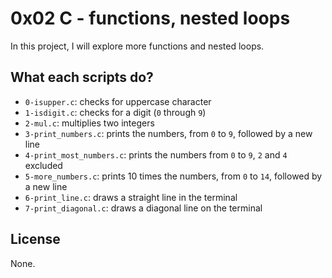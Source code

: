 # 0x02 C - functions, nested loops

In this project, I will explore more functions and nested loops.

## What each scripts do?

* `0-isupper.c`: checks for uppercase character
* `1-isdigit.c`: checks for a digit (`0` through `9`)
* `2-mul.c`: multiplies two integers
* `3-print_numbers.c`: prints the numbers, from `0` to `9`, followed by a new line
* `4-print_most_numbers.c`: prints the numbers from `0` to `9`, `2` and `4` excluded
* `5-more_numbers.c`: prints 10 times the numbers, from `0` to `14`, followed by a new line
* `6-print_line.c`: draws a straight line in the terminal
* `7-print_diagonal.c`: draws a diagonal line on the terminal

## License

None.
